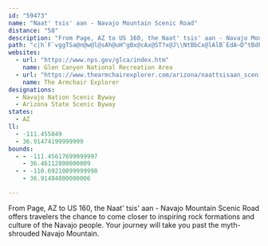 ```yaml
---
id: "59473"
name: "Naat' tsis' aan - Navajo Mountain Scenic Road"
distance: "58"
description: "From Page, AZ to US 160, the Naat' tsis' aan - Navajo Mountain Scenic Road offers travelers the chance to come closer to inspiring rock formations and culture of the Navajo people. Your journey will take you past the myth-shrouded Navajo Mountain."
path: "c|h`F`vggTSa@n@w@l@sAh@uH^gBx@cAx@ST?x@J\\NtBbCx@lAlB`EdA~D^tBdE{AtDy@pHaAvZeDbC_@lD_AjAg@zGyDjB_BdA{Aj@QpBsBnAqBrCgFbCgGhBgH~@{FNgCH{HEsJsAmKaSmmAkDeUc@mF?_GfJq`ApAaLhDg`@nCoWjBkSxGmo@hCkYvGgq@~A{NTyA`BaH`Le\\|x@oyB~AqDrA{BfDmDxBuAbCeAtwBqf@|EsAlCmA|UsMrl@w\\|DiCbD{Cj}@yiAbDmD|UsYtBmB`CyAnAg@|Bk@vJaBb}@{P`CQ~CBvTdBhGLdDSdDk@hCs@zB_AtDqBvsDusBlCmArEmA~BYpDSzeCqB`_@Qv`A{@`DYdASbCq@`DsAjs@_^vYuNzMgGpx@}`@z^wPj{BcgA|Bo@fDe@hDAlBNnBb@d\\nKrDr@bFDlDc@bCs@bB_A`E{CdR}PbEgDf~@ux@vEgElDgE~B_Ep{@grB~CoG|B_DfmAmpA|FyE`WkPbH_FhAeAfCaDvGoJrEsHnC_FhN}Rbz@ipAxoCgfEvEmHlA{BhBsEhBoHj]s|B\\}E@eFIaB[qDq@{C{AmEs@yAe^yo@cFiImCmDcDoDyz@{t@eX}T}a@i^uBgCeBaDi@yAiRsl@cGcLyPqZwBeGe@mCe@{F?_DpGecIAcEU_G}HykAwCub@eAsLe@{K}B_ZoAuSoIsmAUaFOgLHsHdMo`Eh@mIzAqQRkDn@iFXyDXyFr@gFXoA^qAz@aBhAiBzF}G~AyAnA_AbAe@lCs@`LeBzL_C~CiA|@k@hCsCbPcXxAmBrDgD~NkIdBgB`BgCf@kAfAaEjMqv@bBsIvF}R~@kENaBNaFh@qf@NgCR_CdCqSjH_k@lAuH~@aEhAeDvEyKn`@s{@dC_Jj@oD`@mEJyCBgESqFaJe|@}Ioy@]iEiFkdASeF?uIRaD`OoyA`Fgf@~AgMxAoP`DwZvMosAXaB^wBlAaEh@_B`BeD`BiCbe@mq@po@y`A`B_Dr@sBf@sBZmCT_EGuDM_BU_BsAaFqMee@_@yAc@gDY_FB{ErF}v@r@sGjAuHbBgHbDsJxn@w`BvC{G~@{AdBwBhDmC`CgAxBq@hAMrCKpL@dcAjAbe@^bDLnQjBxuBvUfG^nH?|PYrz@m@n_@q@nF_AjFgB`n@eYdr@c\\hRoIhRyI"
websites:
  - url: "https://www.nps.gov/glca/index.htm"
    name: Glen Canyon National Recreation Area
  - url: "https://www.thearmchairexplorer.com/arizona/naattsisaan_scenic_road.php"
    name: The Armchair Explorer
designations:
  - Navajo Nation Scenic Byway
  - Arizona State Scenic Byway
states:
  - AZ
ll:
  - -111.455849
  - 36.91474199999999
bounds:
  - - -111.45617699999997
    - 36.46112800000009
  - - -110.69210099999998
    - 36.91484800000006

---
```


From Page, AZ to US 160, the Naat' tsis' aan - Navajo Mountain Scenic Road offers travelers the chance to come closer to inspiring rock formations and culture of the Navajo people. Your journey will take you past the myth-shrouded Navajo Mountain.
